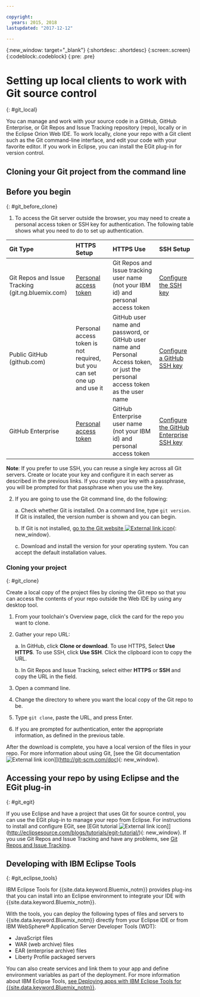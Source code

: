 ```yaml
---

copyright:
  years: 2015, 2018
lastupdated: "2017-12-12"

---
```


{:new_window: target="_blank"}
{:shortdesc: .shortdesc}
{:screen:.screen}
{:codeblock:.codeblock}
{:pre: .pre}

# Setting up local clients to work with Git source control
{: #git_local}


You can manage and work with your source code in a GitHub, GitHub Enterprise, or Git Repos and Issue Tracking repository (repo), locally or in the Eclipse Orion Web IDE. To work locally, clone your repo with a Git client such as the Git command-line interface, and edit your code with your favorite editor. If you work in Eclipse, you can install the EGit plug-in for version control.

## Cloning your Git project from the command line


## Before you begin
{: #git_before_clone}

1. To access the Git server outside the browser, you may need to create a personal access token or SSH key for authentication.   The following table shows what you need to do to set up authentication.

| Git Type  | HTTPS Setup | HTTPS Use |  SSH Setup |
|:-----------|:-------------|:------------|:-------------|
| Git Repos and Issue Tracking (git.ng.bluemix.com) | [Personal access token](/docs/ContinuousDelivery/git_working.html#create_pat) | Git Repos and Issue tracking user name (not your IBM id) and personal access token | [Configure the SSH key](/docs/ContinuousDelivery/git_working.html#create_ssh) |
| Public GitHub (github.com) | Personal access token is not required, but you can set one up and use it | GitHub user name and password, or GitHub user name and Personal Access token, or just the personal access token as the user name | [Configure a GitHub SSH key](https://help.github.com/articles/generating-a-new-ssh-key-and-adding-it-to-the-ssh-agent/) |
| GitHub Enterprise | [Personal access token](/docs/services/ghededicated/index.html#gheded_getting_started#ghe_auth) | GitHub Enterprise user name (not your IBM id) and personal access token | [Configure the GitHub Enterprise SSH key](/docs/services/ghededicated/index.html#gheded_getting_started#ghe_auth) |

**Note**: If you prefer to use SSH, you can reuse a single key across all Git servers. Create or locate your key and configure it in each server as described in the previous links. If you create your key with a passphrase, you will be prompted for that passphrase when you use the key.

2. If you are going to use the Git command line, do the following:

    a. Check whether Git is installed. On a command line, type `git version`. If Git is installed, the version number is shown and you can begin.

    b. If Git is not installed, [go to the Git website ![External link icon](../../icons/launch-glyph.svg "External link icon")](http://git-scm.com/downloads){: new_window}.

    c. Download and install the version for your operating system. You can accept the default installation values.


### Cloning your project
{: #git_clone}

Create a local copy of the project files by cloning the Git repo so that you can access the contents of your repo outside the Web IDE by using any desktop tool.

1. From your toolchain's Overview page, click the card for the repo you want to clone.

2. Gather your repo URL:

   a. In GitHub, click **Clone or download**. To use HTTPS, Select **Use HTTPS**.  To use SSH, click **Use SSH**. Click the clipboard icon to copy the URL.

   b. In Git Repos and Issue Tracking, select either **HTTPS** or **SSH** and copy the URL in the field.

3. Open a command line.

4. Change the directory to where you want the local copy of the Git repo to be.

5. Type `git clone`, paste the URL, and press Enter.

6. If you are prompted for authentication, enter the appropriate information, as defined in the previous table.


After the download is complete, you have a local version of the files in your repo. For more information about using Git, [see the Git documentation ![External link icon](../../icons/launch-glyph.svg "External link icon")]](http://git-scm.com/doc){: new_window}.


## Accessing your repo by using Eclipse and the EGit plug-in
{: #git_egit}

If you use Eclipse and have a project that uses Git for source control, you can use the EGit plug-in to manage your repo from Eclipse. For instructions to install and configure EGit, see [EGit tutorial ![External link icon](../../icons/launch-glyph.svg "External link icon")]](http://eclipsesource.com/blogs/tutorials/egit-tutorial/){: new_window}.
If you use Git Repos and Issue Tracking and have any problems, see [Git Repos and Issue Tracking](git_working.html#git_local).

## Developing with IBM Eclipse Tools
{: #git_eclipse_tools}

IBM Eclipse Tools for {{site.data.keyword.Bluemix_notm}} provides plug-ins that you can install into an Eclipse environment to integrate your IDE with {{site.data.keyword.Bluemix_notm}}.

With the tools, you can deploy the following types of files and servers to {{site.data.keyword.Bluemix_notm}} directly from your Eclipse IDE or from IBM WebSphere&reg; Application Server Developer Tools (WDT):

* JavaScript files
* WAR (web archive) files
* EAR (enterprise archive) files
* Liberty Profile packaged servers

You can also create services and link them to your app and define environment variables as part of the deployment. For more information about IBM Eclipse Tools, [see Deploying apps with IBM Eclipse Tools for {{site.data.keyword.Bluemix_notm}}](../../manageapps/eclipsetools/eclipsetools.html).
